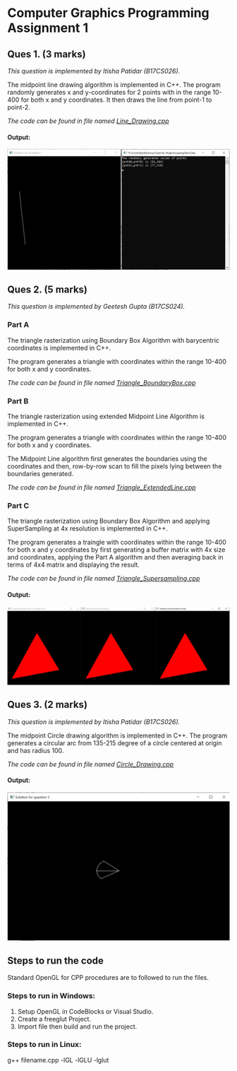 # Computer Graphics Programming Assignment 1

## Ques 1. (3 marks)

_This question is implemented by Itisha Patidar (B17CS026)._

The midpoint line drawing algorithm is implemented in C++. The program randomly generates x and y-coordinates for 2 points with in the range 10-400 for both x and y coordinates. It then draws the line from point-1 to point-2.

_The code can be found in file named [Line_Drawing.cpp](Line_Drawing.cpp)_

#### Output:

![Line_Drawing_Output](https://raw.githubusercontent.com/Itisha2987/CG-Programming_assignment1/main/Line_Drawing_Output.png)

## Ques 2. (5 marks)

_This question is implemented by Geetesh Gupta (B17CS024)._

### Part A

The triangle rasterization using Boundary Box Algorithm with barycentric coordinates is implemented in C++.

The program generates a triangle with coordinates within the range 10-400 for both x and y coordinates.

_The code can be found in file named [Triangle_BoundaryBox.cpp](Triangle_BoundaryBox.cpp)_

### Part B

The triangle rasterization using extended Midpoint Line Algorithm is implemented in C++.

The program generates a triangle with coordinates within the range 10-400 for both x and y coordinates.

The Midpoint Line algorithm first generates the boundaries using the coordinates and then, row-by-row scan to fill the pixels lying between the boundaries generated.

_The code can be found in file named [Triangle_ExtendedLine.cpp](Triangle_ExtendedLine.cpp)_

### Part C

The triangle rasterization using Boundary Box Algorithm and applying SuperSampling at 4x resolution is implemented in C++.

The program generates a traingle with coordinates within the range 10-400 for both x and y coordinates by first generating a buffer matrix with 4x size and coordinates, applying the Part A algorithm and then averaging back in terms of 4x4 matrix and displaying the result.

_The code can be found in file named [Triangle_Supersampling.cpp](Triangle_Supersampling.cpp)_

#### Output:

![Triangle_Output](https://raw.githubusercontent.com/Itisha2987/CG-Programming_assignment1/main/Triangle_Output.jpeg)

## Ques 3. (2 marks)

_This question is implemented by Itisha Patidar (B17CS026)._

The midpoint Circle drawing algorithm is implemented in C++. The program generates a circular arc from 135-215 degree of a circle centered at origin and has radius 100.

_The code can be found in file named [Circle_Drawing.cpp](Circle_Drawing.cpp)_

#### Output:

![Circle_Drawing_Output](https://raw.githubusercontent.com/Itisha2987/CG-Programming_assignment1/main/Circle_Drawing_Output.png)

## Steps to run the code

Standard OpenGL for CPP procedures are to followed to run the files.

### Steps to run in Windows:
1. Setup OpenGL in CodeBlocks or Visual Studio.
2. Create a freeglut Project.
3. Import file then build and run the project.

### Steps to run in Linux:
g++ filename.cpp -lGL -lGLU -lglut
